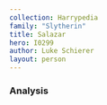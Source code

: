 ```yaml
---
collection: Harrypedia
family: "Slytherin"
title: Salazar
hero: I0299
author: Luke Schierer
layout: person
---
```


### Analysis

